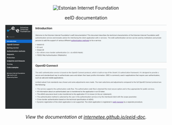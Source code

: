 <p align="center">
  <img src="https://user-images.githubusercontent.com/7734747/96883422-1298a200-1489-11eb-8598-bdb84486c11c.png" alt="Estonian Internet Foundation" width="226">
</p>

<p align="center">eeID documentation</p>

<p align="center"><img src="static/showcase.png" width=700 alt="Screenshot of eeID documentation" ></p>

<p align="center"><em>View the documentation at <a href="https://internetee.github.io/eeid-doc">internetee.github.io/eeid-doc</a>.</em></p>
